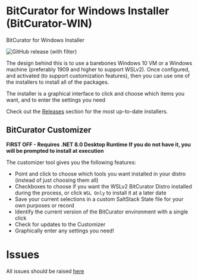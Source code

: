 
# BitCurator for Windows Installer (BitCurator-WIN)

BitCurator for Windows Installer

![GitHub release (with filter)](https://img.shields.io/github/v/release/digitalsleuth/bitcurator-win?style=flat&label=Latest%20BitCurator-WIN%20Release)

The design behind this is to use a barebones Windows 10 VM or a Windows machine (preferably 1909 and higher to support WSLv2).
Once configured, and activated (to support customization features), then you can use one of the installers to
install all of the packages.  

The installer is a graphical interface to click and choose which items you want, and to enter the settings you need

Check out the [Releases](https://github.com/digitalsleuth/BitCurator-WIN/releases) section for the most up-to-date installers.

## BitCurator Customizer

**FIRST OFF - Requires .NET 8.0 Desktop Runtime**
**If you do not have it, you will be prompted to install at execution**

The customizer tool gives you the following features:

- Point and click to choose which tools you want installed in your distro (instead of just choosing them all)
- Checkboxes to choose if you want the WSLv2 BitCurator Distro installed during the process, or click `WSL Only` to install it at a later date
- Save your current selections in a custom SaltStack State file for your own purposes or record
- Identify the current version of the BitCurator environment with a single click
- Check for updates to the Customizer
- Graphically enter any settings you need!

# Issues

All issues should be raised [here](https://github.com/digitalsleuth/BitCurator-WIN/Issues)
